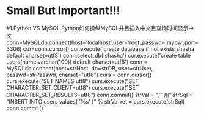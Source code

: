 Small But Important!!!
====
#1.Python VS MySQL
Python如何操纵MySQL并且插入中文且查询时间显示中文
	conn=MySQLdb.connect(host='localhost',user='root',passwd='mypw',port=3306)
	cur=conn.cursor()
	cur.execute('create database if not exists shasha default charset=utf8')
	conn.select_db('shasha')
	cur.execute('create table users(name varchar(100)) default charset=utf8')
	conn = MySQLdb.connect(host=strHost, db=strDB, user=strUser, 		passwd=strPasswd, charset="utf8")
	curs = conn.cursor()
	curs.execute("SET NAMES utf8")
	curs.execute("SET CHARACTER_SET_CLIENT=utf8")
	curs.execute("SET CHARACTER_SET_RESULTS=utf8")
	conn.commit()
	strVal = "广州"
	strSql = "INSERT INTO users values( '%s' )" % strVal
	ret = curs.execute(strSql)
	conn.commit()
